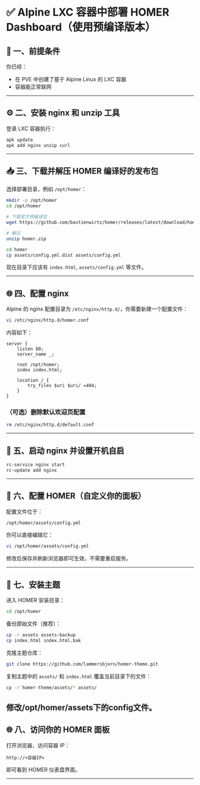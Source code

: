 

# ✅ Alpine LXC 容器中部署 HOMER Dashboard（使用预编译版本）

## 🧱 一、前提条件

你已经：

* 在 PVE 中创建了基于 Alpine Linux 的 LXC 容器
* 容器能正常联网

---

## ⚙️ 二、安装 nginx 和 unzip 工具

登录 LXC 容器执行：

```sh
apk update
apk add nginx unzip curl
```

---

## 📥 三、下载并解压 HOMER 编译好的发布包

选择部署目录，例如 `/opt/homer`：

```sh
mkdir -p /opt/homer
cd /opt/homer

# 下载官方预编译包
wget https://github.com/bastienwirtz/homer/releases/latest/download/homer.zip

# 解压
unzip homer.zip

cd homer
cp assets/config.yml.dist assets/config.yml
```

现在目录下应该有 `index.html`, `assets/config.yml` 等文件。

---

## 🌐 四、配置 nginx

Alpine 的 nginx 配置目录为 `/etc/nginx/http.d/`，你需要新建一个配置文件：

```sh
vi /etc/nginx/http.d/homer.conf
```

内容如下：

```nginx
server {
    listen 80;
    server_name _;

    root /opt/homer;
    index index.html;

    location / {
        try_files $uri $uri/ =404;
    }
}
```

### （可选）删除默认欢迎页配置

```sh
rm /etc/nginx/http.d/default.conf
```

---

## 🚀 五、启动 nginx 并设置开机自启

```sh
rc-service nginx start
rc-update add nginx
```

---

## 🔧 六、配置 HOMER（自定义你的面板）

配置文件位于：

```sh
/opt/homer/assets/config.yml
```

你可以直接编辑它：

```sh
vi /opt/homer/assets/config.yml
```

修改后保存并刷新浏览器即可生效，不需要重启服务。

---

## 🧰 七、安装主题

进入 HOMER 安装目录：

```sh
cd /opt/homer
```

备份原始文件（推荐）：

```sh
cp -r assets assets-backup
cp index.html index.html.bak
```

克隆主题仓库：

```sh
git clone https://github.com/lammersbjorn/homer-theme.git
```

复制主题中的 `assets/` 和 `index.html` 覆盖当前目录下的文件：

```sh
cp -r homer-theme/assets/* assets/
```

修改/opt/homer/assets下的config文件。
---



## 🌐 八、访问你的 HOMER 面板

打开浏览器，访问容器 IP：

```
http://<容器IP>
```

即可看到 HOMER 仪表盘界面。

---

